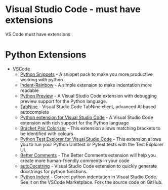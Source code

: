 # Visual Studio Code - must have extensions
VS Code must have extensions

# Python Extensions
* VSCode
    * [Python Snippets](https://marketplace.visualstudio.com/items?itemName=frhtylcn.pythonsnippets) - A snippet pack to make you more productive working with python
    * [Indent-Rainbow](https://marketplace.visualstudio.com/items?itemName=oderwat.indent-rainbow) - A simple extension to make indentation more readable
    * [Python Preview](https://marketplace.visualstudio.com/items?itemName=dongli.python-preview) - A Visual Studio Code extension with debugging preview support for the Python language.
    * [TabNine](https://marketplace.visualstudio.com/items?itemName=TabNine.tabnine-vscode&ssr=false) - Visual Studio Code TabNine client, advanced AI based autocomplete 
    * [Python extension for Visual Studio Code](https://marketplace.visualstudio.com/items?itemName=ms-python.python) - A Visual Studio Code extension with rich support for the Python language
    * [Bracket Pair Colorizer](https://marketplace.visualstudio.com/items?itemName=CoenraadS.bracket-pair-colorizer) - This extension allows matching brackets to be identified with colours
    * [Python Test Explorer for Visual Studio Code](https://marketplace.visualstudio.com/items?itemName=LittleFoxTeam.vscode-python-test-adapter) - This extension allows you to run your Python Unittest or Pytest tests with the Test Explorer UI.
    * [Better Comments](https://marketplace.visualstudio.com/items?itemName=aaron-bond.better-comments) - The Better Comments extension will help you create more human-friendly comments in your code
    * [autoDocstring](https://marketplace.visualstudio.com/items?itemName=njpwerner.autodocstring) - Visual Studio Code extension to quickly generate docstrings for python functions.
    * [Python Indent](https://marketplace.visualstudio.com/items?itemName=KevinRose.vsc-python-indent) - Correct python indentation in Visual Studio Code. See it on the VSCode Marketplace. Fork the source code on GitHub.
    
